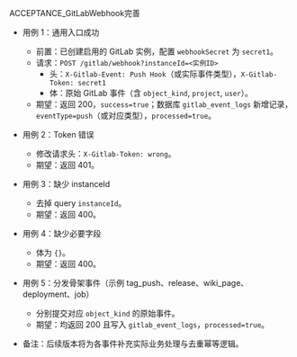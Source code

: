 ACCEPTANCE_GitLabWebhook完善

- 用例 1：通用入口成功
  - 前置：已创建启用的 GitLab 实例，配置 `webhookSecret` 为 `secret1`。
  - 请求：`POST /gitlab/webhook?instanceId=<实例ID>`
    - 头：`X-Gitlab-Event: Push Hook`（或实际事件类型），`X-Gitlab-Token: secret1`
    - 体：原始 GitLab 事件（含 `object_kind`, `project`, `user`）。
  - 期望：返回 200，`success=true`；数据库 `gitlab_event_logs` 新增记录，`eventType=push`（或对应类型），`processed=true`。

- 用例 2：Token 错误
  - 修改请求头：`X-Gitlab-Token: wrong`。
  - 期望：返回 401。

- 用例 3：缺少 instanceId
  - 去掉 query `instanceId`。
  - 期望：返回 400。

- 用例 4：缺少必要字段
  - 体为 `{}`。
  - 期望：返回 400。

- 用例 5：分发骨架事件（示例 tag_push、release、wiki_page、deployment、job）
  - 分别提交对应 `object_kind` 的原始事件。
  - 期望：均返回 200 且写入 `gitlab_event_logs`，`processed=true`。

- 备注：后续版本将为各事件补充实际业务处理与去重幂等逻辑。

